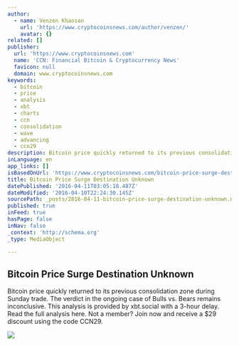 ```yaml
---
author:
  - name: Venzen Khaosan
    url: 'https://www.cryptocoinsnews.com/author/venzen/'
    avatar: {}
related: []
publisher:
  url: 'https://www.cryptocoinsnews.com'
  name: 'CCN: Financial Bitcoin & Cryptocurrency News'
  favicon: null
  domain: www.cryptocoinsnews.com
keywords:
  - bitcoin
  - price
  - analysis
  - xbt
  - charts
  - ccn
  - consolidation
  - wave
  - advancing
  - ccn29
description: Bitcoin price quickly returned to its previous consolidation zone during Sunday trade. The verdict in the ongoing case of Bulls vs. Bears remains inconclusive. This analysis is provided by xbt.social with a 3-hour delay. Read the full analysis here. Not a member? Join now and receive a $29 discount using the code CCN29.
inLanguage: en
app_links: []
isBasedOnUrl: 'https://www.cryptocoinsnews.com/bitcoin-price-surge-destination-unknown/'
title: Bitcoin Price Surge Destination Unknown
datePublished: '2016-04-11T03:05:18.487Z'
dateModified: '2016-04-10T22:24:30.145Z'
sourcePath: _posts/2016-04-11-bitcoin-price-surge-destination-unknown.md
published: true
inFeed: true
hasPage: false
inNav: false
_context: 'http://schema.org'
_type: MediaObject

---
```

<article style=""><h1>Bitcoin Price Surge Destination Unknown</h1><p>Bitcoin price quickly returned to its previous consolidation zone during Sunday trade. The verdict in the ongoing case of Bulls vs. Bears remains inconclusive. This analysis is provided by xbt.social with a 3-hour delay. Read the full analysis here. Not a member? Join now and receive a $29 discount using the code CCN29.</p><img src="https://www.cryptocoinsnews.com/wp-content/uploads/2016/04/Selection_20160410_004.png" /></article>